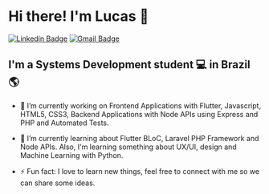 # Hi there! I'm Lucas 👋



[![Linkedin Badge](https://img.shields.io/badge/-LinkedIn-blue?style=for-the-badge&logo=Linkedin&logoColor=white&link=https:https://www.linkedin.com/in/locasmendes/)](https://www.linkedin.com/in/locasmendes/)
[![Gmail Badge](https://img.shields.io/badge/-Gmail-c14438?style=for-the-badge&logo=Gmail&logoColor=white&link=mailto:lukinhazmm@gmail.com)](mailto:lukinhazmm@gmail.com)

## I'm a Systems Development student 💻 in Brazil 🌎

- 🔭 I’m currently working on Frontend Applications with Flutter, Javascript, HTML5, CSS3, Backend Applications with Node APIs using Express and PHP and Automated Tests.  

- 🌱 I’m currently learning about Flutter BLoC, Laravel PHP Framework and Node APIs. Also, I'm learning something about UX/UI, design and Machine Learning with Python.

- ⚡ Fun fact: I love to learn new things, feel free to connect with me so we can share some ideas.
